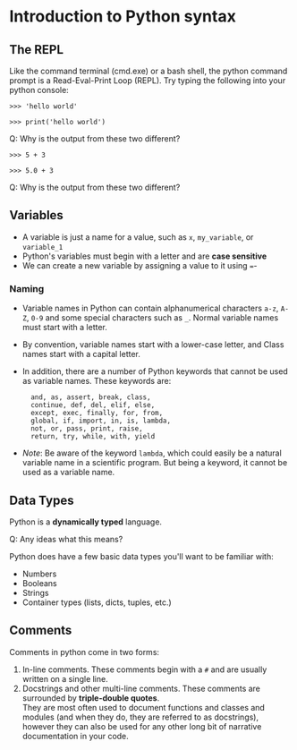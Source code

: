 # Introduction to Python syntax

## The REPL

Like the command terminal (cmd.exe) or a bash shell, the python command prompt is
a Read-Eval-Print Loop (REPL).  Try typing the following into your python console:

```
>>> 'hello world'
```

```
>>> print('hello world')
```

Q: Why is the output from these two different?

```
>>> 5 + 3
```

```
>>> 5.0 + 3
```

Q: Why is the output from these two different?

## Variables
 - A variable is just a name for a value,
    such as `x`, `my_variable`, or `variable_1`
- Python's variables must begin with a letter and are **case sensitive**
- We can create a new variable by assigning a value to it using `=`-


### Naming

- Variable names in Python can contain alphanumerical characters `a-z`, `A-Z`, `0-9` and some special characters such 
    as `_`. Normal variable names must start with a letter. 
- By convention, variable names start with a lower-case letter, and Class names start with a capital letter. 
- In addition, there are a number of Python keywords that cannot be used as variable names. These keywords are:

        and, as, assert, break, class,
        continue, def, del, elif, else, 
        except, exec, finally, for, from,
        global, if, import, in, is, lambda, 
        not, or, pass, print, raise, 
        return, try, while, with, yield

- _Note_: Be aware of the keyword `lambda`, which could easily be a natural variable name in a scientific program. But 
    being a keyword, it cannot be used as a variable name.
    
## Data Types

Python is a **dynamically typed** language.  

Q: Any ideas what this means?

Python does have a few basic data types you'll want to be 
familiar with:

- Numbers
- Booleans
- Strings
- Container types (lists, dicts, tuples, etc.)

## Comments

Comments in python come in two forms:

1. In-line comments.  These comments begin with a `#` and are usually written on a single line.
2. Docstrings and other multi-line comments.  These comments are surrounded by **triple-double quotes**.  
   They are most often used to document functions and classes and modules (and when they do, they are
   referred to as docstrings), however they can also be used for any other long bit of narrative documentation
   in your code.
